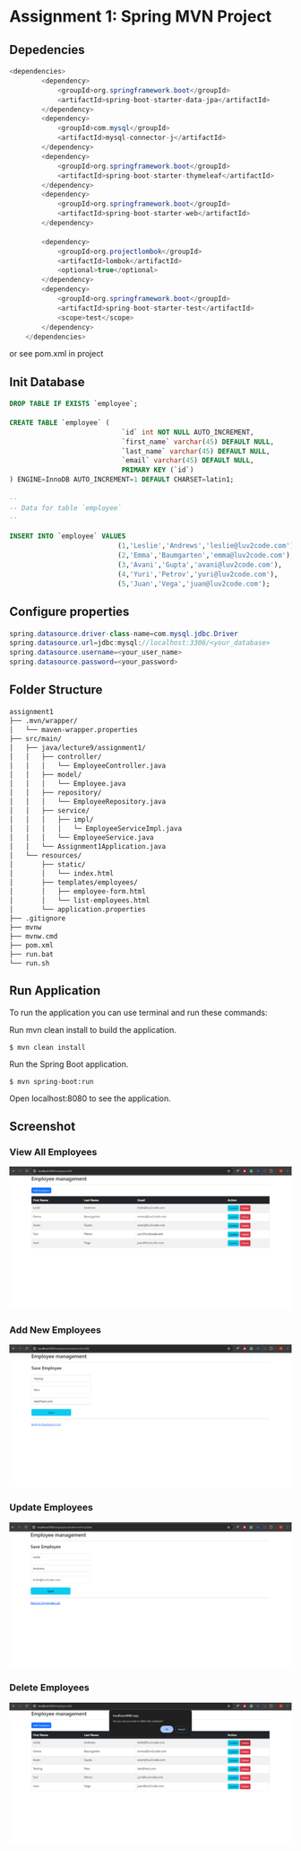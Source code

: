 # Assignment 1: Spring MVN Project

## Depedencies

```java
<dependencies>
        <dependency>
            <groupId>org.springframework.boot</groupId>
            <artifactId>spring-boot-starter-data-jpa</artifactId>
        </dependency>
        <dependency>
            <groupId>com.mysql</groupId>
            <artifactId>mysql-connector-j</artifactId>
        </dependency>
        <dependency>
            <groupId>org.springframework.boot</groupId>
            <artifactId>spring-boot-starter-thymeleaf</artifactId>
        </dependency>
        <dependency>
            <groupId>org.springframework.boot</groupId>
            <artifactId>spring-boot-starter-web</artifactId>
        </dependency>

        <dependency>
            <groupId>org.projectlombok</groupId>
            <artifactId>lombok</artifactId>
            <optional>true</optional>
        </dependency>
        <dependency>
            <groupId>org.springframework.boot</groupId>
            <artifactId>spring-boot-starter-test</artifactId>
            <scope>test</scope>
        </dependency>
    </dependencies>
```

or see pom.xml in project

## Init Database

```sql
DROP TABLE IF EXISTS `employee`;

CREATE TABLE `employee` (
                            `id` int NOT NULL AUTO_INCREMENT,
                            `first_name` varchar(45) DEFAULT NULL,
                            `last_name` varchar(45) DEFAULT NULL,
                            `email` varchar(45) DEFAULT NULL,
                            PRIMARY KEY (`id`)
) ENGINE=InnoDB AUTO_INCREMENT=1 DEFAULT CHARSET=latin1;

--
-- Data for table `employee`
--

INSERT INTO `employee` VALUES
                           (1,'Leslie','Andrews','leslie@luv2code.com'),
                           (2,'Emma','Baumgarten','emma@luv2code.com'),
                           (3,'Avani','Gupta','avani@luv2code.com'),
                           (4,'Yuri','Petrov','yuri@luv2code.com'),
                           (5,'Juan','Vega','juan@luv2code.com');
```

## Configure properties

```java
spring.datasource.driver-class-name=com.mysql.jdbc.Driver
spring.datasource.url=jdbc:mysql://localhost:3306/<your_database>
spring.datasource.username=<your_user_name>
spring.datasource.password=<your_password>
```

## Folder Structure

```
assignment1
├── .mvn/wrapper/
│   └── maven-wrapper.properties
├── src/main/
│   ├── java/lecture9/assignment1/
│   │   ├── controller/
│   │   │   └── EmployeeController.java
│   │   ├── model/
│   │   │   └── Employee.java
│   │   ├── repository/
│   │   │   └── EmployeeRepository.java
│   │   ├── service/
│   │   │   ├── impl/
│   │   │   │   └─ EmployeeServiceImpl.java
│   │   │   └── EmployeeService.java
│   │   └── Assignment1Application.java
│   └── resources/
│       ├── static/
│       │   └── index.html
│       ├── templates/employees/
│       │   ├── employee-form.html
│       │   └── list-employees.html
│       └── application.properties
├── .gitignore
├── mvnw
├── mvnw.cmd
├── pom.xml
├── run.bat
└── run.sh
```

## Run Application

To run the application you can use terminal and run these commands:

Run mvn clean install to build the application.


```
$ mvn clean install
```
Run the Spring Boot application.

```
$ mvn spring-boot:run
```
Open localhost:8080 to see the application.

## Screenshot

### View All Employees

![alt text](image.png)

### Add New Employees

![alt text](image-1.png)

### Update Employees

![alt text](image-2.png)

### Delete Employees

![alt text](image-3.png)
